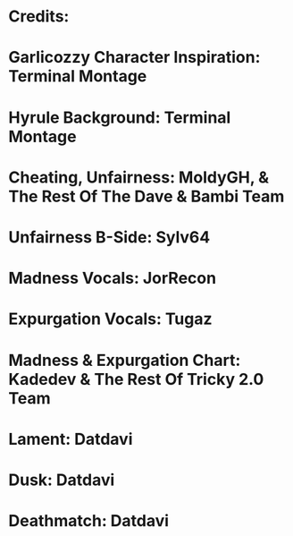 # Credits:

# Garlicozzy Character Inspiration: Terminal Montage 
# Hyrule Background: Terminal Montage
# Cheating, Unfairness: MoldyGH, & The Rest Of The Dave & Bambi Team
# Unfairness B-Side: Sylv64
# Madness Vocals: JorRecon
# Expurgation Vocals: Tugaz
# Madness & Expurgation Chart: Kadedev & The Rest Of Tricky 2.0 Team
# Lament: Datdavi
# Dusk: Datdavi
# Deathmatch: Datdavi

